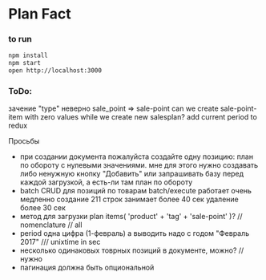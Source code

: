 # Plan Fact

### to run

```bash
npm install
npm start
open http://localhost:3000
```

### ToDo:
зачение "type" неверно sale_point => sale-point
can we create sale-point-item with zero values while we create new salesplan?
add current period to redux

Просьбы
- при создании документа пожалуйста создайте одну позицию: план по обороту с нулевыми значениями.
    мне для этого нужно создавать либо ненужную кнопку "Добавить" или запрашивать базу перед каждой загрузкой, а есть-ли там план по обороту
- batch CRUD для позиций по товарам batch/execute работает очень медленно
    создание 211 строк занимает более 40 сек
    удаление более 30 сек
- метод для загрузки plan items( 'product' + 'tag' + 'sale-point' )? // nomenclature // all
- period одна цифра (1-февраль) а выводить надо с годом "Февраль 2017" /// unixtime in sec
- несколько одинаковых товрных позиций в документе, можно? // нужно
- пагинация должна быть опциональной